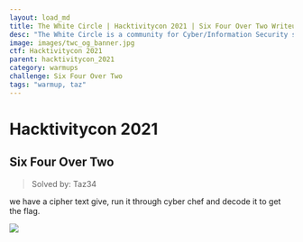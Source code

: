 ```yaml
---
layout: load_md
title: The White Circle | Hacktivitycon 2021 | Six Four Over Two Writeup
desc: "The White Circle is a community for Cyber/Information Security students, enthusiasts and professionals. You can discuss anything related to Security, share your knowledge with others, get help when you need it and proceed further in your journey with amazing people from all over the world."
image: images/twc_og_banner.jpg
ctf: Hacktivitycon 2021
parent: hacktivitycon_2021
category: warmups
challenge: Six Four Over Two
tags: "warmup, taz"
---
```


<h1 class="heading card-title white-text">Hacktivitycon 2021</h1>



## Six Four Over Two
> Solved by: Taz34

we have a cipher text give, run it through cyber chef and decode it to get the flag.

![](https://i.imgur.com/tyObCAb.png)



